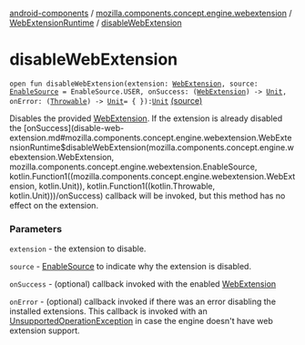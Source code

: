 [android-components](../../index.md) / [mozilla.components.concept.engine.webextension](../index.md) / [WebExtensionRuntime](index.md) / [disableWebExtension](./disable-web-extension.md)

# disableWebExtension

`open fun disableWebExtension(extension: `[`WebExtension`](../-web-extension/index.md)`, source: `[`EnableSource`](../-enable-source/index.md)` = EnableSource.USER, onSuccess: (`[`WebExtension`](../-web-extension/index.md)`) -> `[`Unit`](https://kotlinlang.org/api/latest/jvm/stdlib/kotlin/-unit/index.html)`, onError: (`[`Throwable`](https://kotlinlang.org/api/latest/jvm/stdlib/kotlin/-throwable/index.html)`) -> `[`Unit`](https://kotlinlang.org/api/latest/jvm/stdlib/kotlin/-unit/index.html)` = { }): `[`Unit`](https://kotlinlang.org/api/latest/jvm/stdlib/kotlin/-unit/index.html) [(source)](https://github.com/mozilla-mobile/android-components/blob/master/components/concept/engine/src/main/java/mozilla/components/concept/engine/webextension/WebExtensionRuntime.kt#L119)

Disables the provided [WebExtension](../-web-extension/index.md). If the extension is already disabled the [onSuccess](disable-web-extension.md#mozilla.components.concept.engine.webextension.WebExtensionRuntime$disableWebExtension(mozilla.components.concept.engine.webextension.WebExtension, mozilla.components.concept.engine.webextension.EnableSource, kotlin.Function1((mozilla.components.concept.engine.webextension.WebExtension, kotlin.Unit)), kotlin.Function1((kotlin.Throwable, kotlin.Unit)))/onSuccess)
callback will be invoked, but this method has no effect on the extension.

### Parameters

`extension` - the extension to disable.

`source` - [EnableSource](../-enable-source/index.md) to indicate why the extension is disabled.

`onSuccess` - (optional) callback invoked with the enabled [WebExtension](../-web-extension/index.md)

`onError` - (optional) callback invoked if there was an error disabling
the installed extensions. This callback is invoked with an [UnsupportedOperationException](https://developer.android.com/reference/java/lang/UnsupportedOperationException.html)
in case the engine doesn't have web extension support.